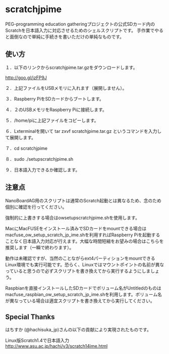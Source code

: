 scratchjpime
============
PEG-programming education gatheringプロジェクトの公式SDカード内のScratchを日本語入力に対応させるためのシェルスクリプトです。
手作業でやると面倒なので単純に手続きを書いただけの単純なものです。

使い方
-----
１．以下のリンクからscratchjpime.tar.gzをダウンロードします。

http://goo.gl/jzFP9J

２．上記ファイルをUSBメモリに入れます（展開しません）。

３．Raspberry PiをSDカードからブートします。

４．２のUSBメモリをRaspberry Piに接続します。

５．/home/piに上記ファイルをコピーします。

６．Lxterminalを開いて tar zxvf scratchjpime.tar.gz というコマンドを入力して展開します。

７．cd scratchjpime

８．sudo ./setupscratchjpime.sh

９．日本語入力できるか確認します。

注意点
-----
NanoBoardAG用のスクリプトは通常のScratch起動とは異なるため、念のため個別に確認を行ってください。

強制的に上書きする場合はowsetupscratchjpime.shを使用します。

MacにMacFUSEをインストール済みでSDカードをmountできる場合はmacfuse_ow_setup_scratch_jp_ime.shを利用すればRaspberry Piを起動することなく日本語入力対応が行えます。大幅な時間短縮をお望みの場合はこちらを推奨します（一瞬で終わります）。

動作は未確認ですが、当然のことながらext4パーティションをmountできるLinux環境でも実行可能です。恐らく、Linuxではマウントポイントの名前が異なっていると思うので必ずスクリプトを書き換えてから実行するようにしましょう。

Raspbianを直接インストールしたSDカードでボリューム名がUntitledのものはmacfuse_raspbian_ow_setup_scratch_jp_ime.shを利用します。ボリューム名が異なっている場合は適宜スクリプトを書き換えてから実行してください。


## Special Thanks

はちすか (@hachisuka_jp)さんの以下の貢献により実現されたものです。

Linux版Scratch1.4で日本語入力
http://www.asu.ac.jp/hachi/v3/scratch14ime.html

